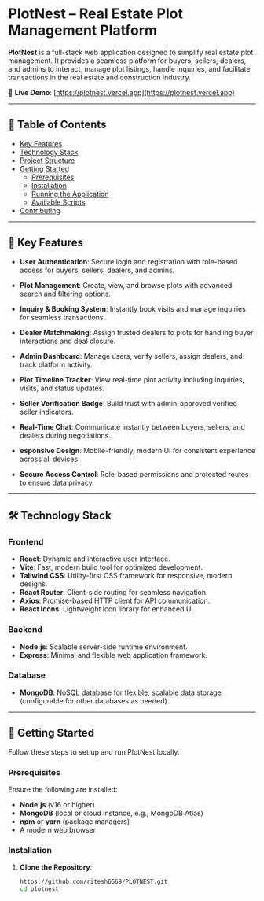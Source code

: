 # PlotNest – Real Estate Plot Management Platform

**PlotNest** is a full-stack web application designed to simplify real estate plot management. It provides a seamless platform for buyers, sellers, dealers, and admins to interact, manage plot listings, handle inquiries, and facilitate transactions in the real estate and construction industry.

🔗 **Live Demo**: [https://plotnest.vercel.app](https://plotnest.vercel.app)

---

## 📑 Table of Contents
- [Key Features](#key-features)
- [Technology Stack](#technology-stack)
- [Project Structure](#project-structure)
- [Getting Started](#getting-started)
  - [Prerequisites](#prerequisites)
  - [Installation](#installation)
  - [Running the Application](#running-the-application)
  - [Available Scripts](#available-scripts)
- [Contributing](#contributing)


---

## 🚀 Key Features
- **User Authentication**: Secure login and registration with role-based access for buyers, sellers, dealers, and admins.

- **Plot Management**: Create, view, and browse plots with advanced search and filtering options.

- **Inquiry & Booking System**: Instantly book visits and manage inquiries for seamless transactions.

 - **Dealer Matchmaking**: Assign trusted dealers to plots for handling buyer interactions and deal closure.

- **Admin Dashboard**: Manage users, verify sellers, assign dealers, and track platform activity.

- **Plot Timeline Tracker**: View real-time plot activity including inquiries, visits, and status updates.

- **Seller Verification Badge**: Build trust with admin-approved verified seller indicators.

- **Real-Time Chat**: Communicate instantly between buyers, sellers, and dealers during negotiations.

- **esponsive Design**: Mobile-friendly, modern UI for consistent experience across all devices.

- **Secure Access Control**: Role-based permissions and protected routes to ensure data privacy.

---

## 🛠️ Technology Stack
### Frontend
- **React**: Dynamic and interactive user interface.
- **Vite**: Fast, modern build tool for optimized development.
- **Tailwind CSS**: Utility-first CSS framework for responsive, modern designs.
- **React Router**: Client-side routing for seamless navigation.
- **Axios**: Promise-based HTTP client for API communication.
- **React Icons**: Lightweight icon library for enhanced UI.

### Backend
- **Node.js**: Scalable server-side runtime environment.
- **Express**: Minimal and flexible web application framework.

### Database
- **MongoDB**: NoSQL database for flexible, scalable data storage (configurable for other databases as needed).

---

## 🏁 Getting Started
Follow these steps to set up and run PlotNest locally.

### Prerequisites
Ensure the following are installed:
- **Node.js** (v16 or higher)
- **MongoDB** (local or cloud instance, e.g., MongoDB Atlas)
- **npm** or **yarn** (package managers)
- A modern web browser

### Installation
1. **Clone the Repository**:
   ```bash
   https://github.com/ritesh6569/PLOTNEST.git
   cd plotnest
